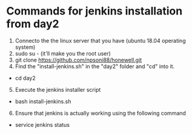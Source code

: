 # Commands for jenkins installation from day2

1. Connecto the the linux server that you have (ubuntu 18.04 operating system)
2. sudo su - (it'll make you the root user)
3. git clone https://github.com/npsoni88/honewell.git
4. Find the "install-jenkins.sh" in the "day2" folder and "cd" into it. 
  - cd day2
5. Execute the jenkins installer script
  - bash install-jenkins.sh
6. Ensure that jenkins is actually working using the following command
  - service jenkins status